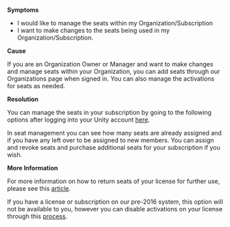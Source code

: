 

**Symptoms**


- I would like to manage the seats within my Organization/Subscription
- I want to make changes to the seats being used in my Organization/Subscription.



**Cause**



If you are an Organization Owner or Manager and want to make changes and manage seats within your Organization, you can add seats through our Organizations page when signed in. You can also manage the activations for seats as needed.



**Resolution**



You can manage the seats in your subscription by going to the following options after logging into your Unity account [here](https://id.unity.com/subscriptions).



In seat management you can see how many seats are already assigned and if you have any left over to be assigned to new members. You can assign and revoke seats and purchase additional seats for your subscription if you wish.



**More Information**



For more information on how to return seats of your license for further use, please see this [article](https://support.unity3d.com/hc/en-us/articles/209019666?flash_digest=422c60e6227ee80429cdf8f2709da9f94840a590).



If you have a license or subscription on our pre-2016 system, this option will not be available to you, however you can disable activations on your license through this [process](/hc/en-us/articles/205056069-How-do-I-return-the-activations-on-my-Pro-license-).





